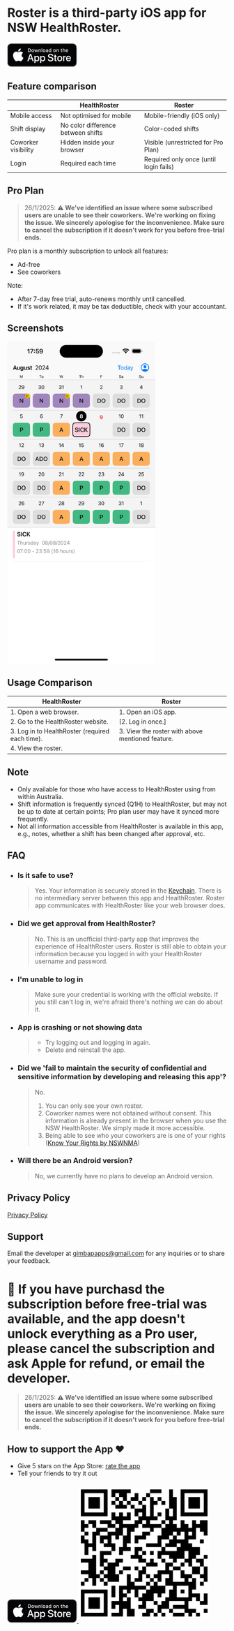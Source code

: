 # Roster is a third-party iOS app for NSW HealthRoster.

<a href="https://apps.apple.com/au/app/roster/id6504712129">
    <img src="images/app-store-badge.png" alt="app-store-badge" style="width:160px; height:54px;">
</a>

## Feature comparison

|                     | HealthRoster                       | Roster                                 |
| ------------------- | ---------------------------------- | -------------------------------------- |
| Mobile access       | Not optimised for mobile           | Mobile-friendly (iOS only)             |
| Shift display       | No color difference between shifts | Color-coded shifts                     |
| Coworker visibility | Hidden inside your browser         | Visible (unrestricted for Pro Plan)    |
| Login               | Required each time                 | Required only once (until login fails) |

## Pro Plan

> 26/1/2025: **⚠️ We've identified an issue where some subscribed users are unable to see their coworkers. We're working on fixing the issue. We sincerely apologise for the inconvenience. Make sure to cancel the subscription if it doesn't work for you before free-trial ends.**

Pro plan is a monthly subscription to unlock all features:

- Ad-free
- See coworkers

Note:

- After 7-day free trial, auto-renews monthly until cancelled.
- If it's work related, it may be tax deductible, check with your accountant.

## Screenshots

<img src="images/screenshot.png" alt="screenshot" style="width:340px;">

## Usage Comparison

| HealthRoster                                    | Roster                                           |
| ----------------------------------------------- | ------------------------------------------------ |
| 1. Open a web browser.                          | 1. Open an iOS app.                              |
| 2. Go to the HealthRoster website.              | [2. Log in once.]                                |
| 3. Log in to HealthRoster (required each time). | 3. View the roster with above mentioned feature. |
| 4. View the roster.                             |                                                  |

## Note

- Only available for those who have access to HealthRoster using from within Australia.
- Shift information is frequently synced (Q1H) to HealthRoster, but may not be up to date at certain points; Pro plan user may have it synced more frequently.
- Not all information accessible from HealthRoster is available in this app, e.g., notes, whether a shift has been changed after approval, etc.

## FAQ

- ### Is it safe to use?

  > Yes.
  > Your information is securely stored in the [Keychain](<https://en.wikipedia.org/wiki/Keychain_(software)>).
  > There is no intermediary server between this app and HealthRoster.
  > Roster app communicates with HealthRoster like your web browser does.

- ### Did we get approval from HealthRoster?

  > No.
  > This is an unofficial third-party app that improves the experience of HealthRoster users.
  > Roster is still able to obtain your information because you logged in with your HealthRoster username and password.

- ### I'm unable to log in

  > Make sure your credential is working with the official website.
  > If you still can't log in, we're afraid there's nothing we can do about it.

- ### App is crashing or not showing data

  > - Try logging out and logging in again.
  > - Delete and reinstall the app.

- ### Did we 'fail to maintain the security of confidential and sensitive information by developing and releasing this app'?

  > No.
  >
  > 1. You can only see your own roster.
  > 2. Coworker names were not obtained without consent. This information is already present in the browser when you use the NSW HealthRoster. We simply made it more accessible.
  > 3. Being able to see who your coworkers are is one of your rights ([Know Your Rights by NSWNMA](https://www.nswnma.asn.au/wp-content/uploads/2023/08/Know-Your-Rights-A5-book.pdf#page=12))

- ### Will there be an Android version?

  > No, we currently have no plans to develop an Android version.

## Privacy Policy

[Privacy Policy](privacy-policy.md)

## Support

Email the developer at gimbapapps@gmail.com for any inquiries or to share your feedback.

# 🚨 If you have purchasd the subscription before free-trial was available, and the app doesn't unlock everything as a Pro user, please cancel the subscription and ask Apple for refund, or email the developer.

> 26/1/2025: **⚠️ We've identified an issue where some subscribed users are unable to see their coworkers. We're working on fixing the issue. We sincerely apologise for the inconvenience. Make sure to cancel the subscription if it doesn't work for you before free-trial ends.**

## How to support the App ❤️

- Give 5 stars on the App Store: [rate the app](https://apps.apple.com/au/app/roster/id6504712129?action=write-review&startRating=5)
- Tell your friends to try it out

<a href="https://apps.apple.com/au/app/roster/id6504712129">
    <img src="images/app-store-badge.png" alt="app-store-badge" style="width:160px; height:54px;">
</a>

<img src="images/qrcode.png" alt="qrcode" style="width:300px; margin: 10px 0;">
